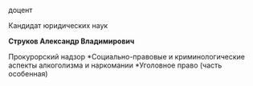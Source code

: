 доцент

Кандидат юридических наук

**Струков Александр Владимирович**

Прокурорский надзор
	*Социально-правовые и криминологические аспекты алкоголизма и наркомании
	*Уголовное право (часть особенная)